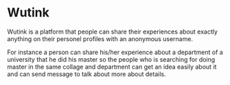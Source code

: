 # Wutink

Wutink is a platform that people can share their experiences about exactly anything on their personel profiles with an anonymous username.

For instance a person can share his/her experience about a department of a university that he did his master so the people who is searching for doing master in the same collage and department can get an idea easily about it and can send message to talk about more about details.       
